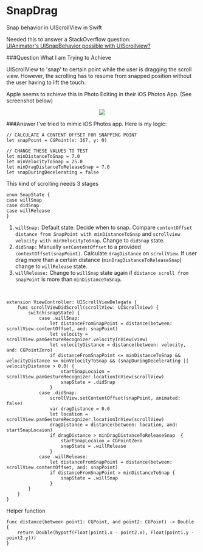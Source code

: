 # SnapDrag
Snap behavior in UIScrollView in Swift

Needed this to answer a StackOverflow question:<br>
[UIAnimator's UISnapBehavior possible with UIScrollview?](http://stackoverflow.com/q/38465498/1378447)

###Question
What I am Trying to Achieve

UIScrollView to 'snap' to certain point while the user is dragging the scroll view. However, the scrolling has to resume from snapped position without the user having to lift the touch.

Apple seems to achieve this in Photo Editing in their iOS Photos App. (See screenshot below)

<p align="center"><img src="http://i.stack.imgur.com/1k57B.png"/></p>

###Answer
I've tried to mimic iOS Photos app. Here is my logic:

    // CALCULATE A CONTENT OFFSET FOR SNAPPING POINT 
    let snapPoint = CGPoint(x: 367, y: 0)  
    
    // CHANGE THESE VALUES TO TEST
    let minDistanceToSnap = 7.0
    let minVelocityToSnap = 25.0
    let minDragDistanceToReleaseSnap = 7.0
    let snapDuringDecelerating = false


This kind of scrolling needs 3 stages

    enum SnapState {
    case willSnap
    case didSnap
    case willRelease
    }

 1. `willSnap:` Default state. Decide when to snap. Compare `contentOffset distance from SnapPoint with minDistanceToSnap` and `scrollview velocity with minVelocityToSnap`. Change to `didSnap` state.
 2. `didSnap:` Manually `setContentOffset` to a provided `contextOffset(snapPoint)`. Calculate `dragDistance` on `scrollView`. If user drag more than a certain distance (`minDragDistanceToReleaseSnap`) change to `willRelease` state.
 3. `willRelease:` Change to `willSnap` state again if `distance scroll from snapPoint` is more than `minDistanceToSnap`.

<br>
         
    extension ViewController: UIScrollViewDelegate {
        func scrollViewDidScroll(scrollView: UIScrollView) {
            switch(snapState) {
                case .willSnap:
                    let distanceFromSnapPoint = distance(between: scrollView.contentOffset, and: snapPoint)
                    let velocity = scrollView.panGestureRecognizer.velocityInView(view)
                    let velocityDistance = distance(between: velocity, and: CGPointZero)
                    if distanceFromSnapPoint <= minDistanceToSnap && velocityDistance <= minVelocityToSnap && (snapDuringDecelerating || velocityDistance > 0.0) {
                        startSnapLocaion = scrollView.panGestureRecognizer.locationInView(scrollView)
                        snapState = .didSnap
                    }
                case .didSnap:
                    scrollView.setContentOffset(snapPoint, animated: false)
                    var dragDistance = 0.0
                    let location = scrollView.panGestureRecognizer.locationInView(scrollView)
                    dragDistance = distance(between: location, and: startSnapLocaion)
                    if dragDistance > minDragDistanceToReleaseSnap  {
                        startSnapLocaion = CGPointZero
                        snapState = .willRelease
                    }
                case .willRelease:
                    let distanceFromSnapPoint = distance(between: scrollView.contentOffset, and: snapPoint)
                    if distanceFromSnapPoint > minDistanceToSnap {
                        snapState = .willSnap
                    }
            }
        }
    }


Helper function

    func distance(between point1: CGPoint, and point2: CGPoint) -> Double {
        return Double(hypotf(Float(point1.x - point2.x), Float(point1.y - point2.y)))
    }


